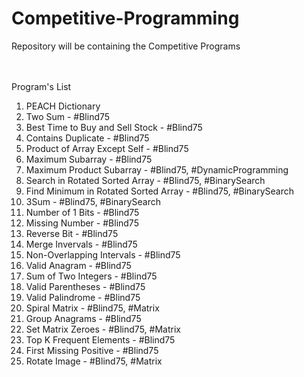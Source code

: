 # Competitive-Programming
Repository will be containing the Competitive Programs 

<br><br>Program's List<br>
1. PEACH Dictionary 
2. Two Sum - #Blind75
3. Best Time to Buy and Sell Stock - #Blind75
4. Contains Duplicate - #Blind75
5. Product of Array Except Self - #Blind75
6. Maximum Subarray - #Blind75
7. Maximum Product Subarray - #Blind75, #DynamicProgramming
8. Search in Rotated Sorted Array - #Blind75, #BinarySearch
9. Find Minimum in Rotated Sorted Array - #Blind75, #BinarySearch
10. 3Sum - #Blind75, #BinarySearch
11. Number of 1 Bits - #Blind75
12. Missing Number - #Blind75
13. Reverse Bit - #Blind75
14. Merge Invervals - #Blind75
15. Non-Overlapping Intervals - #Blind75
16. Valid Anagram - #Blind75
17. Sum of Two Integers - #Blind75
18. Valid Parentheses - #Blind75
19. Valid Palindrome - #Blind75
20. Spiral Matrix - #Blind75, #Matrix
21. Group Anagrams - #Blind75
22. Set Matrix Zeroes - #Blind75, #Matrix
23. Top K Frequent Elements - #Blind75
24. First Missing Positive - #Blind75
25. Rotate Image - #Blind75, #Matrix
